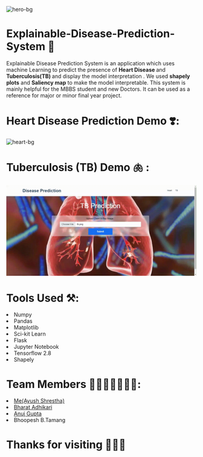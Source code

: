 ![hero-bg](https://user-images.githubusercontent.com/51126350/169696961-e37ac016-6114-4c7f-8ed4-1312bf70748c.jpg)
# Explainable-Disease-Prediction-System 🤖
Explainable Disease Prediction System is an application which uses machine Learning to predict the presence of <b> Heart Disease </b> and <b> Tuberculosis(TB) </b> and display the model interpretation . We used <b>shapely plots</b> and <b> Saliency map</b> to make the model interpretable. This system is mainly helpful for the MBBS student and new Doctors. It can be used as a reference for major or minor final year project.


# Heart Disease Prediction Demo ❣️:
![heart-bg](https://github.com/bharatadk/Explainable-Disease-Prediction-System/blob/main/gifs/heart_disease.gif)

# Tuberculosis (TB) Demo 🫁 :
![tb-bg](https://github.com/bharatadk/Explainable-Disease-Prediction-System/blob/main/gifs/tb.gif)

# Tools Used ⚒️:

  <li>Numpy</li>
  <li>Pandas</li>
  <li>Matplotlib</li>
  <li>Sci-kit Learn</li>
  <li>Flask</li>
  <li>Jupyter Notebook</li>
  <li>Tensorflow 2.8</li>
  <li>Shapely</li>

# Team Members 🧑‍🦱👨‍🦱👨‍🦰👨:
  <li><a href ="https://github.com/Ayush85">Me(Ayush Shrestha)</a></li>
  <li><a href ="https://github.com/bharatadk">Bharat Adhikari</a></li>
  <li><a href ="https://github.com/Anuj-Gupta4">Anuj Gupta</a></li>
  <li>Bhoopesh B.Tamang</li>
 
 # Thanks for visiting 👏👏👏
